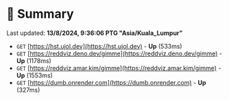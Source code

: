 # 📖 Summary
Last updated: **13/8/2024, 9:36:06 PTG "Asia/Kuala_Lumpur"**

- `GET` [https://hst.ujol.dev](https://hst.ujol.dev) - **Up** (533ms)
- `GET` [https://reddviz.deno.dev/gimme](https://reddviz.deno.dev/gimme) - **Up** (1178ms)
- `GET` [https://reddviz.amar.kim/gimme](https://reddviz.amar.kim/gimme) - **Up** (1553ms)
- `GET` [https://dumb.onrender.com](https://dumb.onrender.com) - **Up** (327ms)
